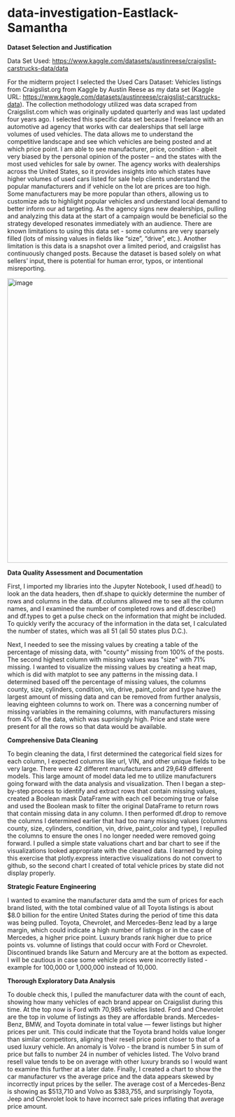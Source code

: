 # data-investigation-Eastlack-Samantha
**Dataset Selection and Justification**

Data Set Used: https://www.kaggle.com/datasets/austinreese/craigslist-carstrucks-data/data

For the midterm project I selected the Used Cars Dataset: Vehicles listings from Craigslist.org from Kaggle by Austin Reese as my data set (Kaggle URL: https://www.kaggle.com/datasets/austinreese/craigslist-carstrucks-data). The collection methodology utilized was data scraped from Craigslist.com which was originally updated quarterly and was last updated four years ago. I selected this specific data set because I freelance with an automotive ad agency that works with car dealerships that sell large volumes of used vehicles. The data allows me to understand the competitive landscape and see which vehicles are being posted and at which price point. I am able to see manufacturer, price, condition - albeit very biased by the personal opinion of the poster – and the states with the most used vehicles for sale by owner. The agency works with dealerships across the United States, so it provides insights into which states have higher volumes of used cars listed for sale help clients understand the popular manufacturers and if vehicle on the lot are prices are too high. Some manufacturers may be more popular than others, allowing us to customize ads to highlight popular vehicles and understand local demand to better inform our ad targeting. As the agency signs new dealerships, pulling and analyzing this data at the start of a campaign would be beneficial so the strategy developed resonates immediately with an audience. There are known limitations to using this data set - some columns are very sparsely filled (lots of missing values in fields like “size”, “drive”, etc.). Another limitation is this data is a snapshot over a limited period, and craigslist has continuously changed posts. Because the dataset is based solely on what sellers’ input, there is potential for human error, typos, or intentional misreporting.

<img width="1233" height="649" alt="image" src="https://github.com/user-attachments/assets/9d7df6ef-4ba3-4a3b-8504-9ec55706754a" />


**Data Quality Assessment and Documentation**

First, I imported my libraries into the Jupyter Notebook, I used df.head() to look an the data headers, then df.shape to quickly determine the number of rows and columns in the data. df.columns allowed me to see all the column names, and I examined the number of completed rows and df.describe() and df.types to get a pulse check on the information that might be included. To quickly verify the accuracy of the information in the data set, I calculated the number of states, which was all 51 (all 50 states plus D.C.). 

Next, I needed to see the missing values by creating a table of the percentage of missing data, with "county" missing from 100% of the posts. The second highest column with missing values was "size" with 71% missing. I wanted to visualize the missing values by creating a heat map, which is did with matplot to see any patterns in the missing data. I determined based off the percentage of missing values, the columns county, size, cylinders, condition, vin, drive, paint_color and type have the largest amount of missing data and can be removed from further analysis, leaving eighteen columns to work on. There was a concerning number of missing variables in the remaining columns, with manufacturers missing from 4% of the data, which was suprisingly high. Price and state were present for all the rows so that data would be available. 

**Comprehensive Data Cleaning**

To begin cleaning the data, I first determined the categorical field sizes for each column, I expected columns like url, VIN, and other unique fields to be very large. There were 42 different manufacturers and 29,649 different models. This large amount of model data led me to utilize manufacturers going forward with the data analysis and visualization. Then I began a step-by-step process to identify and extract rows that contain missing values, created a Boolean mask DataFrame with each cell becoming true or false and used the Boolean mask to filter the original DataFrame to return rows that contain missing data in any column. 
I then performed df.drop to remove the columns I determined earlier that had too many missing values (columns county, size, cylinders, condition, vin, drive, paint_color and type), I repulled the columns to ensure the ones I no longer needed were removed going forward. I pulled a simple state valuations chart and bar chart to see if the visualizations looked appropriate with the cleaned data. I learned by doing this exercise that plotly.express interactive visualizations do not convert to github, so the second chart I created of total vehicle prices by state did not display properly. 


**Strategic Feature Engineering**

I wanted to examine the manufacturer data amd the sum of prices for each brand listed, with the total combined value of all Toyota listings is about $8.0 billion for the entire United States during the period of time this data was being pulled. Toyota, Chevrolet, and Mercedes-Benz lead by a large margin, which could indicate a high number of listings or in the case of Mercedes, a higher price point. Luxury brands rank higher due to price points vs. volumne of listings that could occur with Ford or Chevrolet. Discontinued brands like Saturn and Mercury are at the bottom as expected. I will be cautious in case some vehicle prices were incorrectly listed - example for 100,000 or 1,000,000 instead of 10,000. 

**Thorough Exploratory Data Analysis**

To double check this, I pulled the manufacturer data with the count of each, showing how many vehicles of each brand appear on Craigslist during this time. At the top now is Ford with 70,985 vehicles listed. Ford and Chevrolet are the top in volume of listings as they are affordable brands. Mercedes-Benz, BMW, and Toyota dominate in total value — fewer listings but higher prices per unit. This could indicate that the Toyota brand holds value longer than similar competitors, aligning their resell price point closer to that of a used luxury vehicle. An anomaly is Volvo - the brand is number 5 in sum of price but falls to number 24 in number of vehicles listed. The Volvo brand resell value tends to be on average with other luxury brands so I would want to examine this further at a later date. Finally, I created a chart to show the car manufacturer vs the average price and the data appears skewed by incorrectly input prices by the seller. The average cost of a Mercedes-Benz is showing as $513,710 and Volvo as $383,755, and surprisingly Toyota, Jeep and Chevrolet look to have incorrect sale prices inflating that average price amount. 


